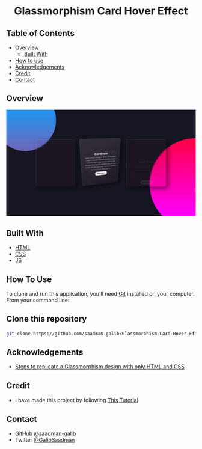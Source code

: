 <h1 align="center">Glassmorphism Card Hover Effect</h1>

## Table of Contents

- [Overview](#overview)
  - [Built With](#built-with)
- [How to use](#how-to-use)
- [Acknowledgements](#acknowledgements)
- [Credit](#credit)
- [Contact](#contact)

## Overview

![screenshot](./images/README.png)



## Built With

- [HTML](#built-with)
- [CSS](#built-with)
- [JS](#built-with)

## How To Use

To clone and run this application, you'll need [Git](https://git-scm.com) installed on your computer. From your command line:
## Clone this repository
```bash
git clone https://github.com/saadman-galib/Glassmorphism-Card-Hover-Effect.git
```


## Acknowledgements

- [Steps to replicate a Glassmorphism design with only HTML and CSS](#acknowledgements)

## Credit
- I have made this project by following [This Tutorial](https://www.youtube.com/watch?v=hv0rNxr1XXk&ab_channel=OnlineTutorials)


## Contact

- GitHub [@saadman-galib](https://www.github.com/saadman-galib)
- Twitter [@GalibSaadman](https://www.twitter.com/GalibSaadman)
